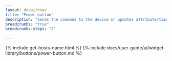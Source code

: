 ```yaml
---
layout: docwithnav
title: "Power button"
description: "Sends the command to the device or updates attribute/time series when the user pushes the button. Widget settings will enable you to configure behavior how to fetch the initial state and what to trigger when power on/off states."
breadcrumbs: "true"
breadcrumbs-steps: "2"

---
```

{% include get-hosts-name.html %}
{% include docs/user-guide/ui/widget-library/buttons/power-button.md %}
